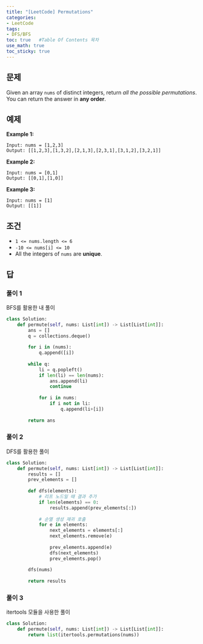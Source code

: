 ```yaml
---
title: "[LeetCode] Permutations"
categories: 
- LeetCode
tags:
- DFS/BFS
toc: true   #Table Of Contents 목차 
use_math: true
toc_sticky: true
---
```


## 문제

Given an array `nums` of distinct integers, return *all the possible permutations*. You can return the answer in **any order**.

## 예제

**Example 1:**

```
Input: nums = [1,2,3]
Output: [[1,2,3],[1,3,2],[2,1,3],[2,3,1],[3,1,2],[3,2,1]]
```

**Example 2:**

```
Input: nums = [0,1]
Output: [[0,1],[1,0]]
```

**Example 3:**

```
Input: nums = [1]
Output: [[1]]
```

## 조건

- `1 <= nums.length <= 6`
- `-10 <= nums[i] <= 10`
- All the integers of `nums` are **unique**.

## 답 

### 풀이 1

BFS를 활용한 내 풀이

```python
class Solution:
    def permute(self, nums: List[int]) -> List[List[int]]:
        ans = []      
        q = collections.deque()
        
        for i in (nums):
            q.append([i])
        
        while q:
            li = q.popleft()
            if len(li) == len(nums):
                ans.append(li)
                continue
            
            for i in nums:
                if i not in li:
                    q.append(li+[i])
        
        return ans
```

### 풀이 2

DFS를 활용한 풀이

```python
class Solution:
    def permute(self, nums: List[int]) -> List[List[int]]:
        results = []
        prev_elements = []
        
        def dfs(elements):
            # 리프 노드일 때 결과 추가
            if len(elements) == 0:
                results.append(prev_elements[:])
            
            # 순열 생성 재귀 호출
            for e in elements:
                next_elements = elements[:]
                next_elements.remove(e)
                
                prev_elements.append(e)
                dfs(next_elements)
                prev_elements.pop()
                
        dfs(nums)
        
        return results
```

### 풀이 3

itertools 모듈을 사용한 풀이

```python
class Solution:
    def permute(self, nums: List[int]) -> List[List[int]]:
        return list(itertools.permutations(nums))
```









